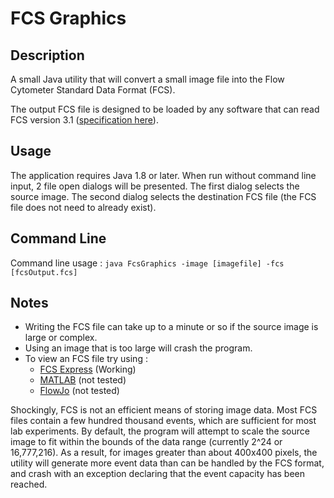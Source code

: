# FCS Graphics

## Description
A small Java utility that will convert a small image file into the Flow Cytometer Standard Data Format (FCS). 

The output FCS file is designed to be loaded by any software that can read FCS version 3.1 ([specification here](http://isac-net.org/PDFS/90/9090600d-19be-460d-83fc-f8a8b004e0f9.pdf)).

## Usage
The application requires Java 1.8 or later.  When run without command line input, 2 file open dialogs will be presented. The first dialog selects the source image.  The second dialog selects the destination FCS file (the FCS file does not need to already exist).  

## Command Line
Command line usage : 
`java FcsGraphics -image [imagefile] -fcs [fcsOutput.fcs]`

## Notes
* Writing the FCS file can take up to a minute or so if the source image is large or complex.
* Using an image that is too large will crash the program.
* To view an FCS file try using :
  * [FCS Express](https://www.denovosoftware.com/site/reader.shtml) (Working)
  * [MATLAB](http://www.mathworks.com/matlabcentral/fileexchange/9608-fcs-data-reader) (not tested)
  * [FlowJo](http://www.flowjo.com/flowjo-free-trial/) (not tested)

Shockingly, FCS is not an efficient means of storing image data.  Most FCS files contain a few hundred thousand events, which are sufficient for most lab experiments.  By default, the program will attempt to scale the source image to fit within the bounds of the data range (currently 2^24 or 16,777,216).  As a result, for images greater than about 400x400 pixels, the utility will generate more event data than can be handled by the FCS format, and crash with an exception declaring that the event capacity has been reached.
